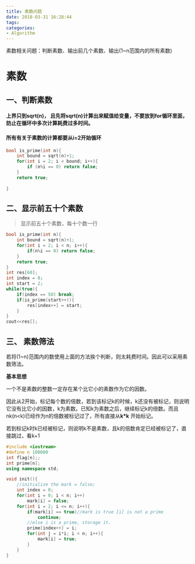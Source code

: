 ```yaml
---
title: 素数问题
date: 2018-03-31 16:28:44
tags:
categories:
- Algorithm
---
```


素数相关问题：判断素数、输出前几个素数、输出(1~n范围内的所有素数)

<!--more-->

# 素数

## 一、判断素数

#### 上界只到sqrt(n)， 且先将sqrt(n)计算出来赋值给变量，不要放到for循环里面，防止在循环中多次计算耗费过多时间。

#### 所有有关于素数的计算都要从i=2开始循环

```cpp
bool is_prime(int n){
    int bound = sqrt(n)+1;
    for(int i = 2; i < bound; i++){
        if (n%i == 0) return false;
    }
    return true;
    
}

```

## 二、显示前五十个素数

> 显示前五十个素数，每十个数一行

```cpp
bool is_prime(int n){
    int bound = sqrt(n)+1;
    for(int i = 2; i < n; i++){
        if(n%i == 0) return false;
    }
    return true;
}
int res[60];
int index = 0;
int start = 2;
while(true){
    if(index == 50) break;
    if(is_prime(start++)){
        res[index++] = start;
    }
}
cout<<res[];

```

## 三、 素数筛法

若将(1~n)范围内的数使用上面的方法挨个判断，则太耗费时间。因此可以采用素数筛法。

**基本思想**  

一个不是素数的整数一定存在某个比它小的素数作为它的因数。

因此从2开始，标记每个数的倍数，若到该标记k的时候，k还没有被标记，则说明它没有比它小的因数，k为素数。已知k为素数之后，继续标记k的倍数。而且nk(n<k)已经作为n的倍数被标记过了，所有直接从**k*k** 开始标记。

若到标记k时k已经被标记，则说明k不是素数，且k的倍数肯定已经被标记了，直接跳过，看k+1

```cpp
#include <iostream>
#define n 100000
int flag[n];;
int prime[n];
using namespace std;

void init(){
    //initialize the mark = false;
    int index = 0;
    for(int i = 0; i < n; i++) 
        mark[i] = false;
    for(int i = 2; i <= n; i++){
        if(mark[i] == true)//mark is true [i] is not a prime
            continue;
        //else i is a prime, storage it.
        prime[index++] = i;
        for(int j = i*i; i < n; i++){
            mark[i] = true;
        }
    }
}
```